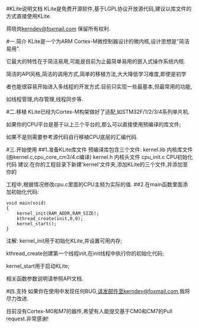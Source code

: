 #KLite说明文档
KLite是免费开源软件,基于LGPL协议开放源代码,建议以库文件的方式直接使用KLite.

蒋晓岗<kerndev@foxmail.com> 保留所有权利.

#一.简介
KLite是一个为ARM Cortex-M微控制器设计的微内核,设计思想是"简洁易用".

它最大的特性在于简洁易用,可能是目前为止最简单易用的嵌入式操作系统内核.

简洁的API风格,简洁的调用方式,简单的移植方法,大大降低学习难度,即使是初学

者也能很容易开始进入多线程的开发方式.目前只实现一些最基本,但最常用的功能,

如线程管理,内存管理,线程同步等.

#二.移植
KLite已经为Cortex-M构架做好了适配,如STM32F/1/2/3/4系列单片机.

如果你的CPU平台是基于以上三个平台的,那么可以直接使用预编译的库文件;

如果不是则需要参考源代码自行移植CPU底层的汇编代码.


#三.开始使用
##1.准备KLite库文件
	预编译库包含三个文件:
	kernel.lib 内核库文件(由kernel.c,cpu_core_cm3/4.c编译)
	kernel.h   内核头文件
	cpu_init.c CPU初始化代码
建议:在你的工程目录下新建'kernel'文件夹,添加KLite的三个文件,并添加至你的

工程中,根据情况修改cpu.c里面的CPU主频为实际的值.
##2.在main函数里面添加初始化代码:
```
void main(void)
{
	kernel_init(RAM_ADDR,RAM_SIZE);
	kthread_create(init,0,0);
	kernel_start();
}
```
注解:
kernel_init用于初始化KLite,并设置可用内存;

kthread_create创建第一个线程init,在init线程中执行你的初始化代码;

kernel_start用于启动KLite;

相关函数参数说明请参照API文档.

#四.支持
如果你在使用中发现任何BUG,请发邮件至kerndev@foxmail.com,我将尽力改进.

目前没有Cortex-M0和M7的器件,希望有人能提交基于CM0和CM7的Pull request.非常感谢!


